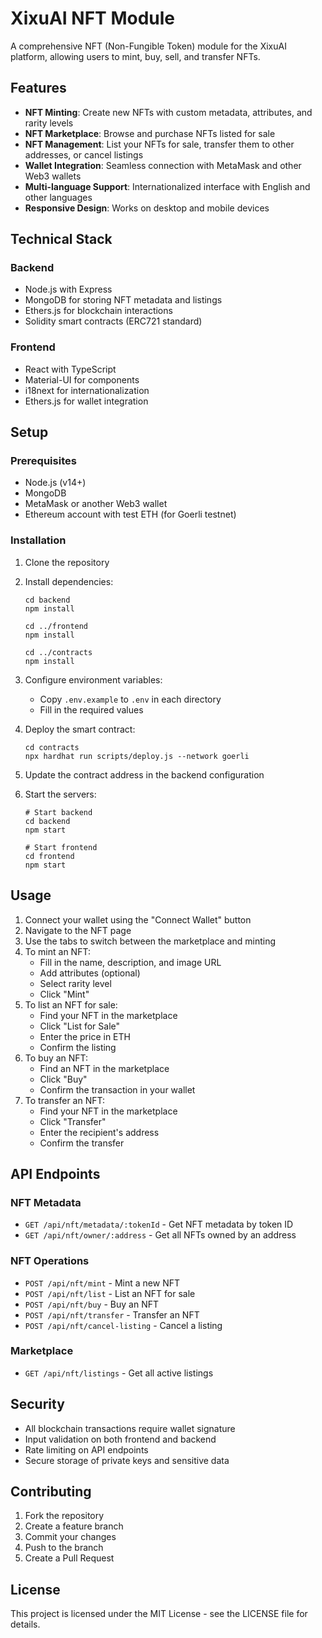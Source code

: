 # XixuAI NFT Module

A comprehensive NFT (Non-Fungible Token) module for the XixuAI platform, allowing users to mint, buy, sell, and transfer NFTs.

## Features

- **NFT Minting**: Create new NFTs with custom metadata, attributes, and rarity levels
- **NFT Marketplace**: Browse and purchase NFTs listed for sale
- **NFT Management**: List your NFTs for sale, transfer them to other addresses, or cancel listings
- **Wallet Integration**: Seamless connection with MetaMask and other Web3 wallets
- **Multi-language Support**: Internationalized interface with English and other languages
- **Responsive Design**: Works on desktop and mobile devices

## Technical Stack

### Backend
- Node.js with Express
- MongoDB for storing NFT metadata and listings
- Ethers.js for blockchain interactions
- Solidity smart contracts (ERC721 standard)

### Frontend
- React with TypeScript
- Material-UI for components
- i18next for internationalization
- Ethers.js for wallet integration

## Setup

### Prerequisites
- Node.js (v14+)
- MongoDB
- MetaMask or another Web3 wallet
- Ethereum account with test ETH (for Goerli testnet)

### Installation

1. Clone the repository
2. Install dependencies:
   ```
   cd backend
   npm install
   
   cd ../frontend
   npm install
   
   cd ../contracts
   npm install
   ```

3. Configure environment variables:
   - Copy `.env.example` to `.env` in each directory
   - Fill in the required values

4. Deploy the smart contract:
   ```
   cd contracts
   npx hardhat run scripts/deploy.js --network goerli
   ```

5. Update the contract address in the backend configuration

6. Start the servers:
   ```
   # Start backend
   cd backend
   npm start
   
   # Start frontend
   cd frontend
   npm start
   ```

## Usage

1. Connect your wallet using the "Connect Wallet" button
2. Navigate to the NFT page
3. Use the tabs to switch between the marketplace and minting
4. To mint an NFT:
   - Fill in the name, description, and image URL
   - Add attributes (optional)
   - Select rarity level
   - Click "Mint"
5. To list an NFT for sale:
   - Find your NFT in the marketplace
   - Click "List for Sale"
   - Enter the price in ETH
   - Confirm the listing
6. To buy an NFT:
   - Find an NFT in the marketplace
   - Click "Buy"
   - Confirm the transaction in your wallet
7. To transfer an NFT:
   - Find your NFT in the marketplace
   - Click "Transfer"
   - Enter the recipient's address
   - Confirm the transfer

## API Endpoints

### NFT Metadata
- `GET /api/nft/metadata/:tokenId` - Get NFT metadata by token ID
- `GET /api/nft/owner/:address` - Get all NFTs owned by an address

### NFT Operations
- `POST /api/nft/mint` - Mint a new NFT
- `POST /api/nft/list` - List an NFT for sale
- `POST /api/nft/buy` - Buy an NFT
- `POST /api/nft/transfer` - Transfer an NFT
- `POST /api/nft/cancel-listing` - Cancel a listing

### Marketplace
- `GET /api/nft/listings` - Get all active listings

## Security

- All blockchain transactions require wallet signature
- Input validation on both frontend and backend
- Rate limiting on API endpoints
- Secure storage of private keys and sensitive data

## Contributing

1. Fork the repository
2. Create a feature branch
3. Commit your changes
4. Push to the branch
5. Create a Pull Request

## License

This project is licensed under the MIT License - see the LICENSE file for details. 